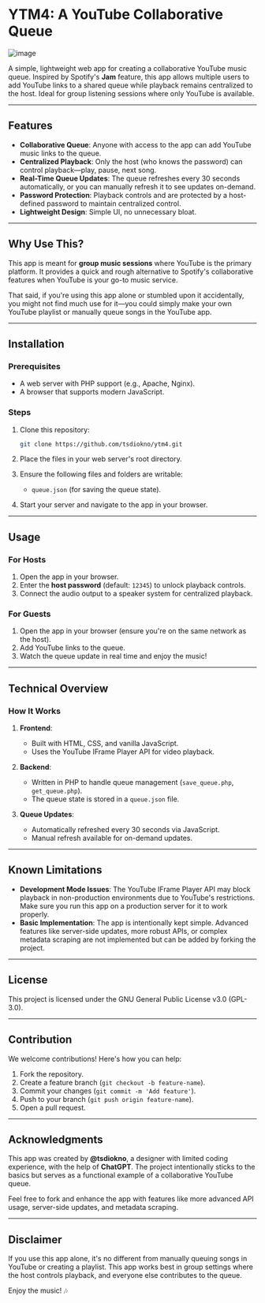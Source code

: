 # YTM4: A YouTube Collaborative Queue  

![image](https://github.com/user-attachments/assets/4c7fe8cc-bc7c-4ae1-8966-e00aabdd8ea2)


A simple, lightweight web app for creating a collaborative YouTube music queue. Inspired by Spotify's **Jam** feature, this app allows multiple users to add YouTube links to a shared queue while playback remains centralized to the host. Ideal for group listening sessions where only YouTube is available.  

---

## Features  
- **Collaborative Queue**: Anyone with access to the app can add YouTube music links to the queue.  
- **Centralized Playback**: Only the host (who knows the password) can control playback—play, pause, next song.  
- **Real-Time Queue Updates**: The queue refreshes every 30 seconds automatically, or you can manually refresh it to see updates on-demand.  
- **Password Protection**: Playback controls and are protected by a host-defined password to maintain centralized control.  
- **Lightweight Design**: Simple UI, no unnecessary bloat.  

---

## Why Use This?  
This app is meant for **group music sessions** where YouTube is the primary platform. It provides a quick and rough alternative to Spotify's collaborative features when YouTube is your go-to music service.  

That said, if you're using this app alone or stumbled upon it accidentally, you might not find much use for it—you could simply make your own YouTube playlist or manually queue songs in the YouTube app.  

---

## Installation  

### Prerequisites  
- A web server with PHP support (e.g., Apache, Nginx).  
- A browser that supports modern JavaScript.  

### Steps  
1. Clone this repository:  
   ```bash
   git clone https://github.com/tsdiokno/ytm4.git
   ```  

2. Place the files in your web server's root directory.  

3. Ensure the following files and folders are writable:  
   - `queue.json` (for saving the queue state).  

4. Start your server and navigate to the app in your browser.  

---

## Usage  

### For Hosts  
1. Open the app in your browser.  
2. Enter the **host password** (default: `12345`) to unlock playback controls.  
3. Connect the audio output to a speaker system for centralized playback.  

### For Guests  
1. Open the app in your browser (ensure you're on the same network as the host).  
2. Add YouTube links to the queue.  
3. Watch the queue update in real time and enjoy the music!  

---

## Technical Overview  

### How It Works  
1. **Frontend**:  
   - Built with HTML, CSS, and vanilla JavaScript.  
   - Uses the YouTube IFrame Player API for video playback.  

2. **Backend**:  
   - Written in PHP to handle queue management (`save_queue.php`, `get_queue.php`).  
   - The queue state is stored in a `queue.json` file.  

3. **Queue Updates**:  
   - Automatically refreshed every 30 seconds via JavaScript.  
   - Manual refresh available for on-demand updates.  

---

## Known Limitations  
- **Development Mode Issues**: The YouTube IFrame Player API may block playback in non-production environments due to YouTube's restrictions. Make sure you run this app on a production server for it to work properly.  
- **Basic Implementation**: The app is intentionally kept simple. Advanced features like server-side updates, more robust APIs, or complex metadata scraping are not implemented but can be added by forking the project.  

---

## License  

This project is licensed under the GNU General Public License v3.0 (GPL-3.0).

---

## Contribution  

We welcome contributions! Here's how you can help:  
1. Fork the repository.  
2. Create a feature branch (`git checkout -b feature-name`).  
3. Commit your changes (`git commit -m 'Add feature'`).  
4. Push to your branch (`git push origin feature-name`).  
5. Open a pull request.  

---

## Acknowledgments  

This app was created by **@tsdiokno**, a designer with limited coding experience, with the help of **ChatGPT**. The project intentionally sticks to the basics but serves as a functional example of a collaborative YouTube queue.  

Feel free to fork and enhance the app with features like more advanced API usage, server-side updates, and metadata scraping.  

---

## Disclaimer  

If you use this app alone, it's no different from manually queuing songs in YouTube or creating a playlist. This app works best in group settings where the host controls playback, and everyone else contributes to the queue.  

Enjoy the music! 🎶
